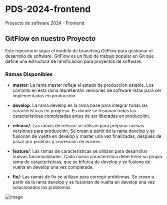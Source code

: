 # PDS-2024-frontend
Proyecto de software 2024 - Frontend

## GitFlow en nuestro Proyecto

Este repositorio sigue el modelo de branching GitFlow para gestionar el desarrollo de software. GitFlow es un flujo de trabajo popular en Git que define una estructura de ramificación para proyectos de software.

### Ramas Disponibles

- **master**: La rama master refleja el estado de producción estable. Los commits en esta rama representan versiones de software listas para ser implementadas en producción.

- **develop**: La rama develop es la rama base para integrar todas las características en progreso. Es donde se fusionan todas las características completadas antes de ser liberadas en producción.

- **release/**: Las ramas de release se utilizan para preparar nuevas versiones para producción. Se crean a partir de la rama develop y se fusionan de vuelta en develop y master una vez finalizadas, después de pasar por pruebas y corrección de errores.

- **feature/**: Las ramas de características se utilizan para desarrollar nuevas funcionalidades. Cada nueva característica debe tener su propia rama de características, que se bifurca de develop y se fusiona de vuelta en develop una vez completada.

- **fix/**: Las ramas de fix se utilizan para corregir problemas. Se crean a partir de la rama develop y se fusionan de vuelta en develop una vez solucionados los problemas.

![image](https://github.com/TV3ntu/PDS-2024-frontend/assets/75498776/b7c98055-ef38-4276-860a-bd74b1728bd9)

